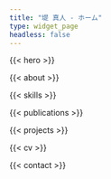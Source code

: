 ```yaml
---
title: "堤 真人 - ホーム"
type: widget_page
headless: false
---
```


{{< hero >}}

{{< about >}}

{{< skills >}}

{{< publications >}}

{{< projects >}}

{{< cv >}}

{{< contact >}}
